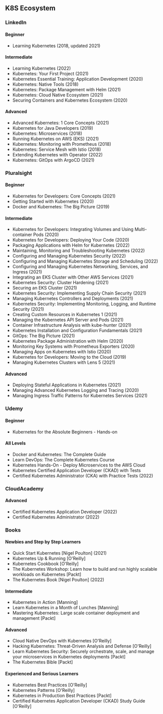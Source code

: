 ## K8S Ecosystem

### LinkedIn

#### Beginner
* Learning Kubernetes (2018, updated 2021)

#### Intermediate
* Learning Kubernetes (2022)
* Kubernetes: Your First Project (2021)
* Kubernetes Essential Training: Application Development (2020)
* Kubernetes: Native Tools (2018)
* Kubernetes: Package Management with Helm (2021)
* Kubernetes: Cloud Native Ecosystem (2021)
* Securing Containers and Kubernetes Ecosystem (2020)

#### Advanced
* Advanced Kubernetes: 1 Core Concepts (2021)
* Kubernetes for Java Developers (2019)
* Kubernetes: Microservices (2018)
* Running Kubernetes on AWS (EKS) (2021)
* Kubernetes: Monitoring with Prometheus (2018)
* Kubernetes: Service Mesh with Istio (2018)
* Extending Kubernetes with Operator (2022)
* Kubernetes: GitOps with ArgoCD (2021)

### Pluralsight

#### Beginner
* Kubernetes for Developers: Core Concepts (2021)
* Getting Started with Kubernetes (2020)
* Docker and Kubernetes: The Big Picture (2019)

#### Intermediate
* Kubernetes for Developers: Integrating Volumes and Using Multi-container Pods (2020)
* Kubernetes for Developers: Deploying Your Code (2020)
* Packaging Applications with Helm for Kubernetes (2022)
* Maintaining, Monitoring and Troubleshooting Kubernetes (2022)
* Configuring and Managing Kubernetes Security (2022)
* Configuring and Managing Kubernetes Storage and Scheduling (2022)
* Configuring and Managing Kubernetes Networking, Services, and Ingress (2021)
* Integrating an EKS Cluster with Other AWS Services (2021)
* Kubernetes Security: Cluster Hardening (2021)
* Securing an EKS Cluster (2021)
* Kubernetes Security: Implementing Supply Chain Security (2021)
* Managing Kubernetes Controllers and Deployments (2021)
* Kubernetes Security: Implementing Monitoring, Logging, and Runtime Security (2021)
* Creating Custom Resources in Kubernetes 1 (2021)
* Managing the Kubernetes API Server and Pods (2021)
* Container Infrastructure Analysis with kube-hunter (2021)
* Kubernetes Installation and Configuration Fundamentals (2021)
* GitOps: The Big Picture (2021)
* Kubernetes Package Administration with Helm (2020)
* Monitoring Key Systems with Prometheus Exporters (2020)
* Managing Apps on Kubernetes with Istio (2020)
* Kubernetes for Developers: Moving to the Cloud (2019)
* Managing Kubernetes Clusters with Lens 5 (2021)

#### Advanced
* Deploying Stateful Applications in Kubernetes (2021)
* Managing Advanced Kubernetes Logging and Tracing (2020)
* Managing Ingress Traffic Patterns for Kubernetes Services (2021)

### Udemy
#### Beginner
* Kubernetes for the Absolute Beginners - Hands-on

#### All Levels
* Docker and Kubernetes: The Complete Guide
* Learn DevOps: The Complete Kubernetes Course
* Kubernetes Hands-On - Deploy Microservices to the AWS Cloud
* Kubernetes Certified Application Developer (CKAD) with Tests
* Certified Kubernetes Administrator (CKA) with Practice Tests (2022)

### CloudAcademy
#### Advanced
* Certified Kubernetes Application Developer (2022)
* Certified Kubernetes Administrator (2022)

### Books
#### Newbies and Step by Step Learners
* Quick Start Kubernetes [Nigel Poulton] (2021)
* Kubernetes Up & Running [O'Reilly]
* Kubernetes Cookbook [O'Reilly]
* The Kubernetes Workshop: Learn how to build and run highly scalable workloads on Kubernetes [Packt]
* The Kubernetes Book [Nigel Poulton] (2022)

#### Intermediate
* Kubernetes in Action [Manning]
* Learn Kubernetes in a Month of Lunches [Manning]
* Mastering Kubernetes: Large scale container deployment and management [Packt]

#### Advanced
* Cloud Native DevOps with Kubernetes [O'Reilly]
* Hacking Kubernetes: Threat-Driven Analysis and Defense [O'Reilly]
* Learn Kubernetes Security: Securely orchestrate, scale, and manage your microservices in Kubernetes deployments [Packt]
* The Kubernetes Bible [Packt]

#### Experienced and Serious Learners
* Kubernetes Best Practices [O'Reilly]
* Kubernetes Patterns [O'Reilly]
* Kubernetes in Production Best Practices [Packt]
* Certified Kubernetes Application Developer (CKAD) Study Guide [O'Reilly]
